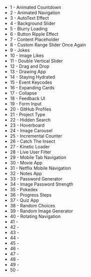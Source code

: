 - 1 - Animated Countdown
- 2 - Animated Navigation
- 3 - AutoText Effect
- 4 - Background Slider
- 5 - Blurry Loading
- 6 - Button Ripple Effect
- 7 - Content Placeholder
- 8 - Custom Range Slider Once Again
- 9 - Jokes
- 10 - Image Likes
- 11 - Double Vertical Slider
- 12 - Drag and Drop
- 13 - Drawing App
- 14 - Staying Hydrated
- 15 - Event Keycodes
- 16 - Expanding Cards
- 17 - Collapse
- 18 - Feedback UI
- 19 - Form Input
- 20 - GitHub Profiles
- 21 - Project Type
- 22 - Hidden Search
- 23 - Hoverboard
- 24 - Image Carousel
- 25 - Incremental Counter
- 26 - Catch The Insect
- 27 - Kinetic Loader
- 28 - Live User Filter
- 29 - Mobile Tab Navigation
- 30 - Movie App
- 31 - Netflix Mobile Navigation
- 32 - Notes App
- 33 - Password Generator
- 34 - Image Password Strength
- 35 - Pokedex
- 36 - Progress Steps
- 37 - Quiz App 
- 38 - Random Choices
- 39 - Random Image Generator
- 40 - Rotating Navigation
- 41 -
- 42 -
- 43 -
- 44 -
- 45 -
- 46 -
- 47 -
- 48 -
- 49 -
- 50 -
